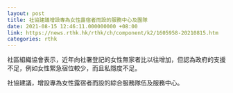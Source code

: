```yaml
---
layout: post
title: 社協建議增設專為女性露宿者而設的服務中心及團隊
date: 2021-08-15 12:46:11.000000000 +08:00
link: https://news.rthk.hk/rthk/ch/component/k2/1605958-20210815.htm
categories: rthk
---
```


社區組織協會表示，近年向社署登記的女性無家者比以往增加，但認為政府的支援不足，例如女性緊急宿位較少，而且私隱度不足。

社協建議，增設專為女性露宿者而設的綜合服務隊伍及服務中心。
